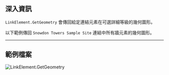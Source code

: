 ## 深入資訊
`LinkElement.GetGeometry` 會傳回給定連結元素在可選詳細等級的幾何圖形。

以下範例傳回 `Snowdon Towers Sample Site` 連結中所有牆元素的幾何圖形。

___
## 範例檔案

![LinkElement.GetGeometry](./Revit.Elements.LinkElement.GetGeometry_img.jpg)
